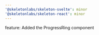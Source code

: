 ```yaml
---
'@skeletonlabs/skeleton-svelte': minor
'@skeletonlabs/skeleton-react': minor
---
```


feature: Added the ProgressRing component
